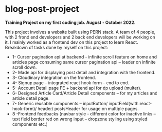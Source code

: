 # blog-post-project

**Training Project on my first coding job. August - October 2022.**

This project involves a website built using PERN stack. A team of 4 people, with 2 frond end developers and 2 back end developers will be working on it. I mainly worked as a frontend dev on this project to learn React.  
Breakdown of tasks done by myself on this project:  
* 1- Cursor pagination api at backend - infinite scroll feature on home and articles page consuming same cursor pagination api – loader on infinite scroll down.
* 2- Made api for displaying post detail and integration with the frontend.
* 3- Cloudinary integration on the frontend.
* 4- Signup page – integrated react hook form – end to end.
* 5- Account Detail page FE + backend api for dp upload (multer).
* 6- Designed Article Card/Article Detail components – for my articles and article detail page.
* 7- Generic reusable components – inputButton/ inputField(with react-hook-form)/ header/ postsHeader for usage on multiple pages.
* 8 -Frontend feedbacks (navbar style - different color for inactive links – text field border red on wrong input – dropzone styling using styled components etc.)  
